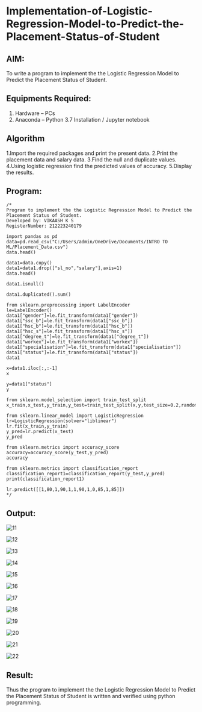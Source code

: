 # Implementation-of-Logistic-Regression-Model-to-Predict-the-Placement-Status-of-Student

## AIM:
To write a program to implement the the Logistic Regression Model to Predict the Placement Status of Student.

## Equipments Required:
1. Hardware – PCs
2. Anaconda – Python 3.7 Installation / Jupyter notebook

## Algorithm
1.Import the required packages and print the present data. 
2.Print the placement data and salary data. 
3.Find the null and duplicate values. 
4.Using logistic regression find the predicted values of accuracy. 
5.Display the results.
## Program:
```
/*
Program to implement the the Logistic Regression Model to Predict the Placement Status of Student.
Developed by: VIKAASH K S
RegisterNumber: 212223240179

import pandas as pd
data=pd.read_csv("C:/Users/admin/OneDrive/Documents/INTRO TO ML/Placement_Data.csv")
data.head()

data1=data.copy()
data1=data1.drop(["sl_no","salary"],axis=1)
data.head()

data1.isnull()

data1.duplicated().sum()

from sklearn.preprocessing import LabelEncoder
le=LabelEncoder()
data1["gender"]=le.fit_transform(data1["gender"])
data1["ssc_b"]=le.fit_transform(data1["ssc_b"])
data1["hsc_b"]=le.fit_transform(data1["hsc_b"])
data1["hsc_s"]=le.fit_transform(data1["hsc_s"])
data1["degree_t"]=le.fit_transform(data1["degree_t"])
data1["workex"]=le.fit_transform(data1["workex"])
data1["specialisation"]=le.fit_transform(data1["specialisation"])
data1["status"]=le.fit_transform(data1["status"])
data1

x=data1.iloc[:,:-1]
x

y=data1["status"]
y

from sklearn.model_selection import train_test_split
x_train,x_test,y_train,y_test=train_test_split(x,y,test_size=0.2,random_state=0)

from sklearn.linear_model import LogisticRegression
lr=LogisticRegression(solver="liblinear")
lr.fit(x_train,y_train)
y_pred=lr.predict(x_test)
y_pred

from sklearn.metrics import accuracy_score
accuracy=accuracy_score(y_test,y_pred)
accuracy

from sklearn.metrics import classification_report
classification_report1=classification_report(y_test,y_pred)
print(classification_report1)

lr.predict([[1,80,1,90,1,1,90,1,0,85,1,85]])
*/
```
## Output:
![11](https://github.com/23003250/Implementation-of-Logistic-Regression-Model-to-Predict-the-Placement-Status-of-Student/assets/139331462/99c5e42c-e37b-4729-b177-1eb035096776)

![12](https://github.com/23003250/Implementation-of-Logistic-Regression-Model-to-Predict-the-Placement-Status-of-Student/assets/139331462/f3422c1f-8aed-47f4-af06-4af0b4cdfe92)

![13](https://github.com/23003250/Implementation-of-Logistic-Regression-Model-to-Predict-the-Placement-Status-of-Student/assets/139331462/4b012cec-3cb0-488c-8ece-95953ce94c52)

![14](https://github.com/23003250/Implementation-of-Logistic-Regression-Model-to-Predict-the-Placement-Status-of-Student/assets/139331462/2418b531-794b-4710-9547-974328e86725)

![15](https://github.com/23003250/Implementation-of-Logistic-Regression-Model-to-Predict-the-Placement-Status-of-Student/assets/139331462/5f5ee347-465a-429d-9f95-1811be46f288)

![16](https://github.com/23003250/Implementation-of-Logistic-Regression-Model-to-Predict-the-Placement-Status-of-Student/assets/139331462/c0487ce5-46a0-47fa-ac9f-d540b780a93a)

![17](https://github.com/23003250/Implementation-of-Logistic-Regression-Model-to-Predict-the-Placement-Status-of-Student/assets/139331462/594200e1-7b2f-4380-9575-d00827d75896)

![18](https://github.com/23003250/Implementation-of-Logistic-Regression-Model-to-Predict-the-Placement-Status-of-Student/assets/139331462/7d28a49d-1b5a-4f67-8adf-6a7bb5c71c72)

![19](https://github.com/23003250/Implementation-of-Logistic-Regression-Model-to-Predict-the-Placement-Status-of-Student/assets/139331462/fee40242-4269-4b2b-8d05-c6690b05ccdc)

![20](https://github.com/23003250/Implementation-of-Logistic-Regression-Model-to-Predict-the-Placement-Status-of-Student/assets/139331462/f863daec-deef-4480-8730-b7d9220fceea)

![21](https://github.com/23003250/Implementation-of-Logistic-Regression-Model-to-Predict-the-Placement-Status-of-Student/assets/139331462/6edfe502-2ed9-406d-b1e0-806a84fd5122)

![22](https://github.com/23003250/Implementation-of-Logistic-Regression-Model-to-Predict-the-Placement-Status-of-Student/assets/139331462/f39c2775-e274-491e-b2ec-dc112a28474b)


## Result:
Thus the program to implement the the Logistic Regression Model to Predict the Placement Status of Student is written and verified using python programming.
